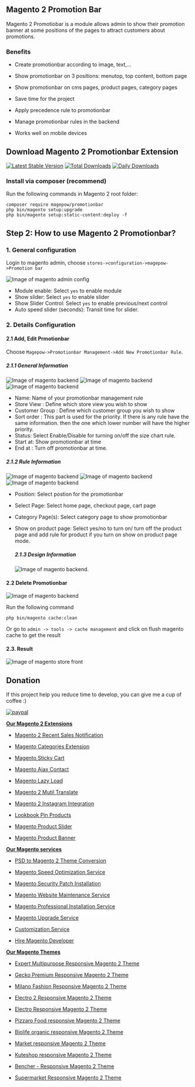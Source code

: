 ## Magento 2 Promotion Bar

Magento 2 Promotiobar is a module allows admin to show their promotion banner at some positions of the pages to attract customers about promotions.

### Benefits

- Create promotionbar according to image, text,...

- Show promotionbar on 3 positions: menutop, top content, bottom page

- Show promotionbar on cms pages, product pages, category pages

- Save time for the project

- Apply precedence rule to promotionbar

- Manage promotionbar rules in the backend

- Works well on mobile devices

## Download Magento 2 Promotionbar Extension
[![Latest Stable Version](https://poser.pugx.org/magepow/promotionbar/v/stable)](https://packagist.org/packages/magepow/promotionbar)
[![Total Downloads](https://poser.pugx.org/magepow/promotionbar/downloads)](https://packagist.org/packages/magepow/promotionbar)
[![Daily Downloads](https://poser.pugx.org/magepow/promotionbar/d/daily)](https://packagist.org/packages/magepow/promotionbar)
### Install via composer (recommend)
Run the following commands in Magento 2 root folder:
```
composer require magepow/promotionbar
php bin/magento setup:upgrade
php bin/magento setup:static-content:deploy -f

```

## Step 2: How to use Magento 2 Promotionbar?

  ### 1. General configuration

  Login to magento admin, choose `stores->configuration->magepow->Promotion bar`
  
  ![Image of magento admin config](https://github.com/magepow/magento-2-promotion-bar/blob/master/media/config_general.png)

  * Module enable: Select `yes` to enable module
  * Show slider: Select `yes` to enable slider
  * Show Slider Control: Select `yes` to enable previous/next control
  * Auto speed slider (seconds): Transit time for slider.
  
  
  ### 2. Details Configuration
   #### 2.1 Add, Edit Prmotionbar
   Choose `Magepow->Promotionbar Management->Add New Promotionbar Rule`.
   
   ##### 2.1.1 General Information
   ![Image of magento backend](https://github.com/magepow/magento-2-promotion-bar/blob/master/media/promotionbar_general_1.png)
   ![Image of magento backend](https://github.com/magepow/magento-2-promotion-bar/blob/master/media/promotionbar_general_2.png)
   ![Image of magento backend](https://github.com/magepow/magento-2-promotion-bar/blob/master/media/promotionbar_general_3.png)
   
   * Name: Name of your promotionbar management rule
   * Store View : Define which store view you wish to show
   * Customer Group : Define which customer group you wish to show
   * Sort order : This part is used for the priority. If there is any rule have the same information. then the one which lower number will have the higher priority.
   * Status: Select Enable/Disable for turning on/off the size chart rule.
   * Start at: Show promotionbar at time
   * End at : Turn off promotionbar at time.
   ##### 2.1.2 Rule Information
   ![Image of magento backend](https://github.com/magepow/magento-2-promotion-bar/blob/master/media/promotionbar_rule_1.png)
   ![Image of magento backend](https://github.com/magepow/magento-2-promotion-bar/blob/master/media/promotionbar_rule_2.png)
   ![Image of magento backend](https://github.com/magepow/magento-2-promotion-bar/blob/master/media/promotionbar_rule_3.png)
   * Position: Select postion for the promotionbar 
   * Select Page: Select home page, checkout page, cart page
   * Category Page(s): Select category page to show promotionbar
   * Show on product page: Select yes/no to turn on/ turn off the product page and add rule for product if you turn on show on product page mode.
   
     ##### 2.1.3 Design Information
      ![Image of magento backend](https://github.com/magepow/magento-2-promotion-bar/blob/master/media/promotionbar_design.png).
   
   #### 2.2 Delete Promotionbar
   ![Image of magento backend](https://github.com/magepow/magento-2-promotion-bar/blob/master/media/promotionbar_delete.png)
    
   Run the following command  
   
   ```
   php bin/magento cache:clean
   ```
   Or go to `admin -> tools -> cache management` and click on flush magento cache to get the result
   
  #### 2.3. Result
   
   ![Image of magento store front](https://github.com/magepow/magento-2-promotion-bar/blob/master/media/result.png)
   
 ## Donation

If this project help you reduce time to develop, you can give me a cup of coffee :) 

[![paypal](https://www.paypalobjects.com/en_US/i/btn/btn_donateCC_LG.gif)](https://www.paypal.com/paypalme/alopay)

      
**[Our Magento 2 Extensions](https://magepow.com/magento-2-extensions.html)**

* [Magento 2 Recent Sales Notification](https://magepow.com/magento-2-recent-sales-notification.html)

* [Magento Categories Extension](https://magepow.com/magento-categories-extension.html)

* [Magento Sticky Cart](https://magepow.com/magento-sticky-cart.html)

* [Magento Ajax Contact](https://magepow.com/magento-ajax-contact-form.html)

* [Magento Lazy Load](https://magepow.com/magento-lazy-load.html)

* [Magento 2 Mutil Translate](https://magepow.com/magento-multi-translate.html)

* [Magento 2 Instagram Integration](https://magepow.com/magento-2-instagram.html)

* [Lookbook Pin Products](https://magepow.com/lookbook-pin-products.html)

* [Magento Product Slider](https://magepow.com/magento-product-slider.html)

* [Magento Product Banner](https://magepow.com/magento-banner-slider.html)

**[Our Magento services](https://magepow.com/magento-services.html)**

* [PSD to Magento 2 Theme Conversion](https://magepow.com/psd-to-magento-theme-conversion.html)

* [Magento Speed Optimization Service](https://magepow.com/magento-speed-optimization-service.html)

* [Magento Security Patch Installation](https://magepow.com/magento-security-patch-installation.html)

* [Magento Website Maintenance Service](https://magepow.com/website-maintenance-service.html)

* [Magento Professional Installation Service](https://magepow.com/professional-installation-service.html)

* [Magento Upgrade Service](https://magepow.com/magento-upgrade-service.html)

* [Customization Service](https://magepow.com/customization-service.html)

* [Hire Magento Developer](https://magepow.com/hire-magento-developer.html)

**[Our Magento Themes](https://alothemes.com/)**

* [Expert Multipurpose Responsive Magento 2 Theme](https://1.envato.market/c/1314680/275988/4415?u=https://themeforest.net/item/expert-premium-responsive-magento-2-and-1-support-rtl-magento-2-/21667789)

* [Gecko Premium Responsive Magento 2 Theme](https://1.envato.market/c/1314680/275988/4415?u=https://themeforest.net/item/gecko-responsive-magento-2-theme-rtl-supported/24677410)

* [Milano Fashion Responsive Magento 2 Theme](https://1.envato.market/c/1314680/275988/4415?u=https://themeforest.net/item/milano-fashion-responsive-magento-1-2-theme/12141971)

* [Electro 2 Responsive Magento 2 Theme](https://1.envato.market/c/1314680/275988/4415?u=https://themeforest.net/item/electro2-premium-responsive-magento-2-rtl-supported/26875864)

* [Electro Responsive Magento 2 Theme](https://1.envato.market/c/1314680/275988/4415?u=https://themeforest.net/item/electro-responsive-magento-1-2-theme/17042067)

* [Pizzaro Food responsive Magento 2 Theme](https://1.envato.market/c/1314680/275988/4415?u=https://themeforest.net/item/pizzaro-food-responsive-magento-1-2-theme/19438157)

* [Biolife organic responsive Magento 2 Theme](https://1.envato.market/c/1314680/275988/4415?u=https://themeforest.net/item/biolife-organic-food-magento-2-theme-rtl-supported/25712510)

* [Market responsive Magento 2 Theme](https://1.envato.market/c/1314680/275988/4415?u=https://themeforest.net/item/market-responsive-magento-2-theme/22997928)

* [Kuteshop responsive Magento 2 Theme](https://1.envato.market/c/1314680/275988/4415?u=https://themeforest.net/item/kuteshop-multipurpose-responsive-magento-1-2-theme/12985435)

* [Bencher - Responsive Magento 2 Theme](https://1.envato.market/c/1314680/275988/4415?u=https://themeforest.net/item/bencher-responsive-magento-1-2-theme/15787772)

* [Supermarket Responsive Magento 2 Theme](https://1.envato.market/c/1314680/275988/4415?u=https://themeforest.net/item/supermarket-responsive-magento-1-2-theme/18447995)
